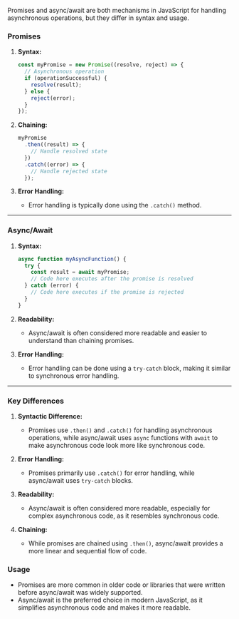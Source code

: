 Promises and async/await are both mechanisms in JavaScript for handling asynchronous operations, but they differ in syntax and usage.

### Promises

1. **Syntax:**
   ```javascript
   const myPromise = new Promise((resolve, reject) => {
     // Asynchronous operation
     if (operationSuccessful) {
       resolve(result);
     } else {
       reject(error);
     }
   });
   ```

2. **Chaining:**
   ```javascript
   myPromise
     .then((result) => {
       // Handle resolved state
     })
     .catch((error) => {
       // Handle rejected state
     });
   ```

3. **Error Handling:**
   - Error handling is typically done using the `.catch()` method.

---

### Async/Await

1. **Syntax:**
   ```javascript
   async function myAsyncFunction() {
     try {
       const result = await myPromise;
       // Code here executes after the promise is resolved
     } catch (error) {
       // Code here executes if the promise is rejected
     }
   }
   ```

2. **Readability:**
   - Async/await is often considered more readable and easier to understand than chaining promises.

3. **Error Handling:**
   - Error handling can be done using a `try-catch` block, making it similar to synchronous error handling.

---

### Key Differences

1. **Syntactic Difference:**
   - Promises use `.then()` and `.catch()` for handling asynchronous operations, while async/await uses `async` functions with `await` to make asynchronous code look more like synchronous code.

2. **Error Handling:**
   - Promises primarily use `.catch()` for error handling, while async/await uses `try-catch` blocks.

3. **Readability:**
   - Async/await is often considered more readable, especially for complex asynchronous code, as it resembles synchronous code.

4. **Chaining:**
   - While promises are chained using `.then()`, async/await provides a more linear and sequential flow of code.

### Usage

- Promises are more common in older code or libraries that were written before async/await was widely supported.
- Async/await is the preferred choice in modern JavaScript, as it simplifies asynchronous code and makes it more readable.